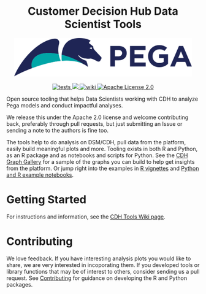 <center><h1 class="no-underline"> Customer Decision Hub Data Scientist Tools </h1></center> 

<p align="center">
    <img height="100px" src="images/pegasystems-inc-vector-logo.svg" alt="Pega logo">
</p>

<p align="center">
  <!-- Tests -->
  <a href="https://github.com/pegasystems/cdh-datascientist-tools/actions?workflow=cdhtools">
    <img src="https://github.com/pegasystems/cdh-datascientist-tools/workflows/cdhtools/badge.svg" alt="tests">
  </a>
  <!-- Code coverage -->
  <a href="https://codecov.io/gh/pegasystems/cdh-datascientist-tools">
    <img src="https://codecov.io/gh/pegasystems/cdh-datascientist-tools/branch/master/graph/badge.svg"/>
  </a>
  <!-- Documentation -->
  <a href="https://github.com/pegasystems/cdh-datascientist-tools/wiki">
    <img src="https://img.shields.io/badge/wiki-up-success" alt="wiki">
  </a>
  <!-- License -->
  <a href="https://github.com/pegasystems/cdh-datascientist-tools/blob/master/LICENSE">
    <img src="https://img.shields.io/github/license/pegasystems/cdh-datascientist-tools" alt="Apache License 2.0">
  </a>
</p>

Open source tooling that helps Data Scientists working with CDH to analyze Pega models and conduct impactful analyses.

We release this under the Apache 2.0 license and welcome contributing back, preferably through pull requests, but just submitting an Issue or sending a note to the authors is fine too.

The tools help to do analysis on DSM/CDH, pull data from the platform, easily build meaningful plots and more. Tooling exists in both R and Python, as an R package and as notebooks and scripts for Python. See the [CDH Graph Gallery](https://github.com/pegasystems/cdh-datascientist-tools/wiki/CDH-Graph-Gallery) for a sample of the graphs you can build to help get insights from the platform. Or jump right into the examples in [R vignettes](https://pegasystems.github.io/cdh-datascientist-tools/R/articles/index.html) and [Python and R example notebooks](https://github.com/pegasystems/cdh-datascientist-tools/tree/master/examples).



# Getting Started

For instructions and information, see the [CDH Tools Wiki page](https://github.com/pegasystems/cdh-datascientist-tools/wiki).

# Contributing

We love feedback. If you have interesting analysis plots you would like to share, we are very interested in incoporating them. If you developed tools or library functions that may be of interest to others, consider sending us a pull request. See [Contributing](https://github.com/pegasystems/cdh-datascientist-tools/wiki/Contributing) for guidance on developing the R and Python packages.

